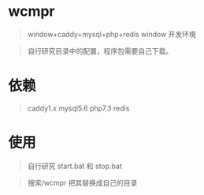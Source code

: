 # wcmpr

> window+caddy+mysql+php+redis window 开发环境

> 自行研究目录中的配置，程序包需要自己下载。

# 依赖

> caddy1.x mysql5.6 php7.3 redis

# 使用

> 自行研究 start.bat 和 stop.bat

> 搜索/wcmpr 把其替换成自己的目录
